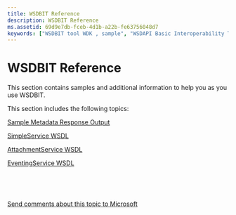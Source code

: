 ```yaml
---
title: WSDBIT Reference
description: WSDBIT Reference
ms.assetid: 69d9e7db-fceb-4d1b-a22b-fe63756048d7
keywords: ["WSDBIT tool WDK , sample", "WSDAPI Basic Interoperability Tool WDK , sample", "WSDBIT tool WDK , WSDL", "WSDAPI Basic Interoperability Tool WDK , WSDL"]
---
```


# WSDBIT Reference


This section contains samples and additional information to help you as you use WSDBIT.

This section includes the following topics:

[Sample Metadata Response Output](sample-metadata-response-output.md)

[SimpleService WSDL](simpleservice-wsdl.md)

[AttachmentService WSDL](attachmentservice-wsdl.md)

[EventingService WSDL](eventingservice-wsdl.md)

 

 

[Send comments about this topic to Microsoft](mailto:wsddocfb@microsoft.com?subject=Documentation%20feedback%20[devtest\devtest]:%20WSDBIT%20Reference%20%20RELEASE:%20%2811/17/2016%29&body=%0A%0APRIVACY%20STATEMENT%0A%0AWe%20use%20your%20feedback%20to%20improve%20the%20documentation.%20We%20don't%20use%20your%20email%20address%20for%20any%20other%20purpose,%20and%20we'll%20remove%20your%20email%20address%20from%20our%20system%20after%20the%20issue%20that%20you're%20reporting%20is%20fixed.%20While%20we're%20working%20to%20fix%20this%20issue,%20we%20might%20send%20you%20an%20email%20message%20to%20ask%20for%20more%20info.%20Later,%20we%20might%20also%20send%20you%20an%20email%20message%20to%20let%20you%20know%20that%20we've%20addressed%20your%20feedback.%0A%0AFor%20more%20info%20about%20Microsoft's%20privacy%20policy,%20see%20http://privacy.microsoft.com/default.aspx. "Send comments about this topic to Microsoft")




